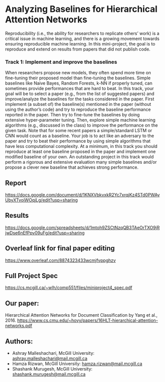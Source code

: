 

# Analyzing Baselines for Hierarchical Attention Networks


Reproducibility (i.e., the ability for researchers to replicate others’ work) is a critical issue in machine learning, and there is a growing movement towards ensuring reproducible machine learning. In this mini-project, the goal is to reproduce and extend on results from papers that did not publish code.

### Track 1: Implement and improve the baselines
When researchers propose new models, they often spend more time on fine-tuning their proposed model than fine-tuning the baselines. Simple baselines like Naive Bayes, Random Forests, k-NN if properly tuned, can sometimes provide performances that are hard to beat. In this track, your goal will be to select a paper (e.g., from the list of suggested papers) and improve/analyze the baselines for the tasks considered in the paper. First implement (a subset of) the baseline(s) mentioned in the paper (without using the author’s code) and try to reproduce the baseline performance reported in the paper. Then try to fine-tune the baselines by doing extensive hyper-parameter tuning. Then, explore simple machine learning algorithms (e.g., discussed in the class) to improve the performance on the given task. Note that for some recent papers a simple/standard LSTM or CNN would count as a baseline. Your job is to act like an adversary to the paper and try to beat their performance by using simple algorithms that have less computational complexity. At a minimum, in this track you should reproduce at least one baseline proposed in the paper and implement one modified baseline of your own. An outstanding project in this track would perform a rigorous and extensive evaluation many simple baselines and/or propose a clever new baseline that achieves strong performance.

## Report 
https://docs.google.com/document/d/1KNXVbkvxkR2Yc7xrqjKz4STd0PWAyUbyXTvojWOqjLg/edit?usp=sharing

## Results
https://docs.google.com/spreadsheets/d/1mtoh9ZSCtNzqQB3TAeOrTXO9jRjwDse6nEfPpv09uFg/edit?usp=sharing

## Overleaf link for final paper editing
https://www.overleaf.com/8874323433wcmjfvppghzv

## Full Project Spec
https://cs.mcgill.ca/~wlh/comp551/files/miniproject4_spec.pdf

## Our paper:
Hierarchical Attention Networks for Document Classification by Yang et al., 2016.
https://www.cs.cmu.edu/~hovy/papers/16HLT-hierarchical-attention-networks.pdf

## Authors:
- Ashray Malleshachari, McGill University: [ashray.malleshachari@mail.mcgill.ca](mailto:ashray.malleshachari@mail.mcgill.ca)
- Hamza Rizwan, McGill University: [hamza.rizwan@mail.mcgill.ca](mailto:hamza.rizwan@mail.mcgill.ca)
- Shashank Murugesh, McGill University: [shashank.murugesh@mail.mcgill.ca](mailto:shashank.murugesh@mail.mcgill.ca)

